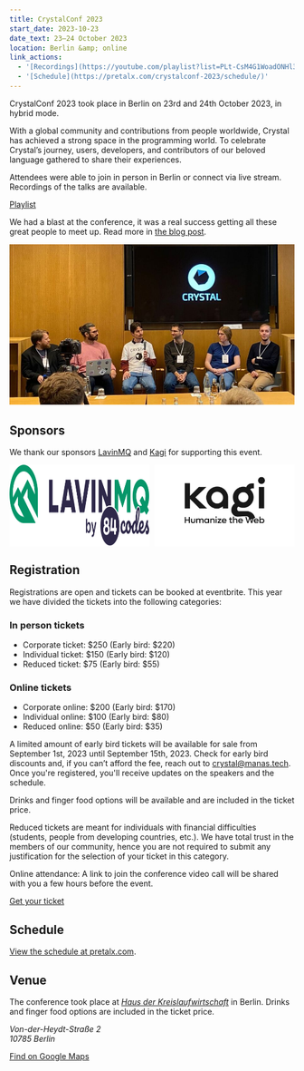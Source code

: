 ```yaml
---
title: CrystalConf 2023
start_date: 2023-10-23
date_text: 23–24 October 2023
location: Berlin &amp; online
link_actions:
  - '[Recordings](https://youtube.com/playlist?list=PLt-CsM4G1WoadONHl3zPN_Ts5PqH8TgMZ)'
  - '[Schedule](https://pretalx.com/crystalconf-2023/schedule/)'
---
```


CrystalConf 2023 took place in Berlin on 23rd and 24th October 2023, in hybrid mode.

With a global community and contributions from people worldwide, Crystal has achieved a strong space in the programming world.
To celebrate Crystal’s journey, users, developers, and contributors of our beloved language gathered to share their experiences.

Attendees were able to join in person in Berlin or connect via live stream. Recordings of the talks are available.

[Playlist](https://youtube.com/playlist?list=PLt-CsM4G1WoadONHl3zPN_Ts5PqH8TgMZ)

We had a blast at the conference, it was a real success getting all these great people to meet up. Read more in [the blog post](/2023/11/09/memories-from-crystalconf/).

![Photo from the panel discussion](/assets/events/crystalconf2023/panel.jpg)

## Sponsors

We thank our sponsors [LavinMQ](https://lavinmq.com/) and [Kagi](https://kagi.com/) for supporting this event.

<div style="display: flex; gap: 10px;">
  <a href="https://lavinmq.com/" style="display: flex;">
    <img src="/assets/sponsors/lavinmq-84codes-dark.svg" width="260" alt="Logo of LavinMQ">
  </a>
  <a href="https://kagi.com/" style="display: flex;">
    <img src="/assets/sponsors/kagi.svg" width="260" alt="Logo of Kagi">
  </a>
</div>

## Registration

Registrations are open and tickets can be booked at eventbrite. This year we have divided the tickets into the following categories:

### In person tickets

- Corporate ticket: $250 (Early bird: $220)
- Individual ticket: $150 (Early bird: $120)
- Reduced ticket: $75 (Early bird: $55)

### Online tickets

- Corporate online: $200 (Early bird: $170)
- Individual online: $100 (Early bird: $80)
- Reduced online: $50 (Early bird: $35)

A limited amount of early bird tickets will be available for sale from September 1st, 2023 until September 15th, 2023.
Check for early bird discounts and, if you can’t afford the fee, reach out to [crystal@manas.tech](mailto:crystal@manas.tech).
Once you're registered, you'll receive updates on the speakers and the schedule.

Drinks and finger food options will be available and are included in the ticket price.

Reduced tickets are meant for individuals with financial difficulties (students, people from developing countries, etc.).
We have total trust in the members of our community, hence you are not required to submit any justification for the selection of your ticket in this category.

Online attendance: A link to join the conference video call will be shared with you a few hours before the event.

[Get your ticket](https://www.eventbrite.com.ar/e/crystalconf-2023-tickets-665244563397)

## Schedule

[View the schedule at pretalx.com](https://pretalx.com/crystalconf-2023/schedule/).

## Venue

The conference took place at [_Haus der Kreislaufwirtschaft_](https://www.bde.de/presse/haus-der-krw/) in Berlin.
Drinks and finger food options are included in the ticket price.

<address>
  Von-der-Heydt-Straße 2<br/>
  10785 Berlin
</address>

[Find on Google Maps](https://goo.gl/maps/H7ZYykVD2F7BDJeQ9)
